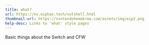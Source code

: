 ```yaml
---
title: what?
url: https://nx.eiphax.tech/nutshell.html
thumbnail-url: https://nintendohomebrew.com/assets/img/eip2.png
help-desc: Links to 'what' style pages
---
```


Basic things about the Switch and CFW
